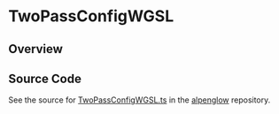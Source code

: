 # TwoPassConfigWGSL

## Overview





## Source Code

See the source for [TwoPassConfigWGSL.ts](https://github.com/phetsims/alpenglow/blob/main/js/webgpu/wgsl/rasterize-two-pass/TwoPassConfigWGSL.ts) in the [alpenglow](https://github.com/phetsims/alpenglow) repository.
